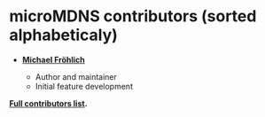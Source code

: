 microMDNS contributors (sorted alphabeticaly)
=================================================

* **[Michael Fröhlich](https://github.com/grover)**

  * Author and maintainer
  * Initial feature development

**[Full contributors list](https://github.com/grover/microMDNS/contributors).**
